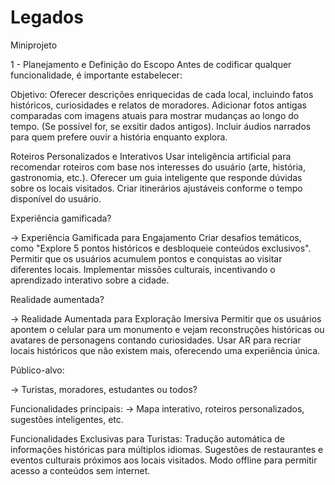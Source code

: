 # Legados
Miniprojeto 

1 - Planejamento e Definição do Escopo
Antes de codificar qualquer funcionalidade, é importante estabelecer:

Objetivo: 
Oferecer descrições enriquecidas de cada local, incluindo fatos históricos, curiosidades e relatos de moradores.
Adicionar fotos antigas comparadas com imagens atuais para mostrar mudanças ao longo do tempo. (Se possível for, se exsitir dados antigos). 
Incluir áudios narrados para quem prefere ouvir a história enquanto explora.

Roteiros Personalizados e Interativos
Usar inteligência artificial para recomendar roteiros com base nos interesses do usuário (arte, história, gastronomia, etc.).
Oferecer um guia inteligente que responde dúvidas sobre os locais visitados.
Criar itinerários ajustáveis conforme o tempo disponível do usuário.

 
Experiência gamificada?

 -> Experiência Gamificada para Engajamento
Criar desafios temáticos, como "Explore 5 pontos históricos e desbloqueie conteúdos exclusivos".
Permitir que os usuários acumulem pontos e conquistas ao visitar diferentes locais.
Implementar missões culturais, incentivando o aprendizado interativo sobre a cidade.

Realidade aumentada?

-> Realidade Aumentada para Exploração Imersiva
Permitir que os usuários apontem o celular para um monumento e vejam reconstruções históricas ou avatares de personagens contando curiosidades.
Usar AR para recriar locais históricos que não existem mais, oferecendo uma experiência única.

Público-alvo: 

-> Turistas, moradores, estudantes ou todos?

Funcionalidades principais:
-> Mapa interativo, roteiros personalizados, sugestões inteligentes, etc.

Funcionalidades Exclusivas para Turistas:
Tradução automática de informações históricas para múltiplos idiomas.
Sugestões de restaurantes e eventos culturais próximos aos locais visitados.
Modo offline para permitir acesso a conteúdos sem internet.
